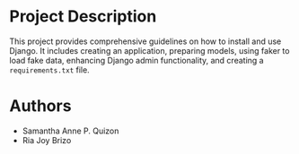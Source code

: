 # Project Description
This project provides comprehensive guidelines on how to install and use Django. It includes creating an application, preparing models, using faker to load fake data, enhancing Django admin functionality, and creating a `requirements.txt` file.

# Authors
- Samantha Anne P. Quizon
- Ria Joy Brizo
